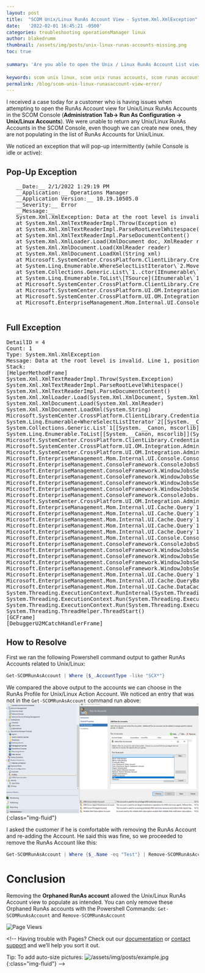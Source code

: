 ```yaml
---
layout: post
title:  "SCOM Unix/Linux RunAs Account View - System.Xml.XmlException"
date:   '2022-02-01 16:45:21 -0500'
categories: troubleshooting operationsManager linux
author: blakedrumm
thumbnail: /assets/img/posts/unix-linux-runas-accounts-missing.png
toc: true

summary: 'Are you able to open the Unix / Linux RunAs Account List view, but it is empty? You also may be experiencing an issue with an intermittent XML Exception. This article may help you resolve this!'

keywords: scom unix linux, scom unix runas accounts, scom runas account, unix linux runas account view error, linux error runas accounts, scom runas account view error
permalink: /blog/scom-unix-linux-runasaccount-view-error/
---
```

 
I received a case today for a customer who is having issues when attempting to open the RunAs Account view for Unix/Linux RunAs Accounts in the SCOM Console (__Administration Tab-&gt; Run As Configuration -&gt; Unix/Linux Accounts__). We were unable to return any Unix/Linux RunAs Accounts in the SCOM Console, even though we can create new ones, they are not populating in the list of RunAs Accounts for Unix/Linux.

We noticed an exception that will pop-up intermittently (while Console is idle or active):

## Pop-Up Exception
   <pre>
   __Date:__ 2/1/2022 1:29:19 PM 
   __Application:__ Operations Manager 
   __Application Version:__ 10.19.10505.0 
   __Severity:__ Error 
   __Message:__ 
   System.Xml.XmlException: Data at the root level is invalid. Line 1, position 1. 
   at System.Xml.XmlTextReaderImpl.Throw(Exception e) 
   at System.Xml.XmlTextReaderImpl.ParseRootLevelWhitespace() 
   at System.Xml.XmlTextReaderImpl.ParseDocumentContent() 
   at System.Xml.XmlLoader.Load(XmlDocument doc, XmlReader reader, Boolean preserveWhitespace) 
   at System.Xml.XmlDocument.Load(XmlReader reader) 
   at System.Xml.XmlDocument.LoadXml(String xml)  
   at Microsoft.SystemCenter.CrossPlatform.ClientLibrary.CredentialManagement.Core.ScxRunAsAccountHelper. DeserializeToScxRunAsAccount(ScxCredentialRef credentialRef) 
   at System.Linq.Enumerable.WhereSelectListIterator\`2.MoveNext() 
   at System.Collections.Generic.List\`1..ctor(IEnumerable\`1 collection) 
   at System.Linq.Enumerable.ToList\[TSource](IEnumerable\`1 source)  
   at Microsoft.SystemCenter.CrossPlatform.ClientLibrary.CredentialManagement.Core.ScxRunAsAccountHelper. EnumerateScxRunAsAccount(IManagementGroupConnection managementGroupConnection) 
   at Microsoft.SystemCenter.CrossPlatform.UI.OM.Integration.Administration.ScxRunAsAccountInfoFactory.EnumerateScxRunAsAccount() 
   at Microsoft.SystemCenter.CrossPlatform.UI.OM.Integration.Administration.ScxRunAsAccountHelper.&lt;span style="color:yellow"&gt;&lt;GetScxRunAsAccountInstances&gt;&lt;/span&gt;b__6(Object sender, ConsoleJobEventArgs e) 
   at Microsoft.EnterpriseManagement.Mom.Internal.UI.Console.ConsoleJobExceptionHandler.ExecuteJob(IComponent component, EventHandler`1 job, Object sender, ConsoleJobEventArgs args)
   </pre>

## Full Exception
<pre>
DetailID = 4
Count: 1
Type: System.Xml.XmlException
Message: Data at the root level is invalid. Line 1, position 1.
Stack:
[HelperMethodFrame]
System.Xml.XmlTextReaderImpl.Throw(System.Exception)
System.Xml.XmlTextReaderImpl.ParseRootLevelWhitespace()
System.Xml.XmlTextReaderImpl.ParseDocumentContent()
System.Xml.XmlLoader.Load(System.Xml.XmlDocument, System.Xml.XmlReader, Boolean)
System.Xml.XmlDocument.Load(System.Xml.XmlReader)
System.Xml.XmlDocument.LoadXml(System.String)
Microsoft.SystemCenter.CrossPlatform.ClientLibrary.CredentialManagement.Core.ScxRunAsAccountHelper.DeserializeToScxRunAsAccount(Microsoft.SystemCenter.CrossPlatform.ClientLibrary.Common.SDKAbstraction.ScxCredentialRef)
System.Linq.Enumerable+WhereSelectListIterator`2[[System.__Canon, mscorlib],[System.__Canon, mscorlib]].MoveNext()
System.Collections.Generic.List`1[[System.__Canon, mscorlib]]..ctor(System.Collections.Generic.IEnumerable`1&lt;System.__Canon&gt;)
System.Linq.Enumerable.ToList[[System.__Canon, mscorlib]](System.Collections.Generic.IEnumerable`1&lt;System.__Canon&gt;)
Microsoft.SystemCenter.CrossPlatform.ClientLibrary.CredentialManagement.Core.ScxRunAsAccountHelper.EnumerateScxRunAsAccount(Microsoft.SystemCenter.CrossPlatform.ClientLibrary.Common.SDKAbstraction.IManagementGroupConnection)
Microsoft.SystemCenter.CrossPlatform.UI.OM.Integration.Administration.ScxRunAsAccountInfoFactory.EnumerateScxRunAsAccount()
Microsoft.SystemCenter.CrossPlatform.UI.OM.Integration.Administration.ScxRunAsAccountHelper.&lt;GetScxRunAsAccountInstances&gt;b__6(System.Object, Microsoft.EnterpriseManagement.ConsoleFramework.ConsoleJobEventArgs)
Microsoft.EnterpriseManagement.Mom.Internal.UI.Console.ConsoleJobExceptionHandler.ExecuteJob(System.ComponentModel.IComponent, System.EventHandler`1&lt;Microsoft.EnterpriseManagement.ConsoleFramework.ConsoleJobEventArgs&gt;, System.Object, Microsoft.EnterpriseManagement.ConsoleFramework.ConsoleJobEventArgs)
Microsoft.EnterpriseManagement.ConsoleFramework.ConsoleJobsService.RunJob(Microsoft.EnterpriseManagement.ConsoleFramework.ConsoleJobDescription)
Microsoft.EnterpriseManagement.ConsoleFramework.WindowJobsService.RunAsyncJobInThisThread(Microsoft.EnterpriseManagement.ConsoleFramework.ConsoleJobDescription)
Microsoft.EnterpriseManagement.ConsoleFramework.WindowJobsService.RunJob(Microsoft.EnterpriseManagement.ConsoleFramework.ConsoleJobDescription)
Microsoft.EnterpriseManagement.ConsoleFramework.WindowJobsService.RunJob(System.ComponentModel.IComponent, System.EventHandler`1&lt;Microsoft.EnterpriseManagement.ConsoleFramework.ConsoleJobEventArgs&gt;, System.EventHandler`1&lt;Microsoft.EnterpriseManagement.ConsoleFramework.ConsoleJobErrorEventArgs&gt;, System.Object[])
Microsoft.EnterpriseManagement.ConsoleFramework.WindowJobsService.RunJob(System.ComponentModel.IComponent, System.EventHandler`1&lt;Microsoft.EnterpriseManagement.ConsoleFramework.ConsoleJobEventArgs&gt;, System.Object[])
Microsoft.EnterpriseManagement.ConsoleFramework.ConsoleJobs.RunJob(System.ComponentModel.IComponent, System.EventHandler`1&lt;Microsoft.EnterpriseManagement.ConsoleFramework.ConsoleJobEventArgs&gt;, System.Object[])
Microsoft.SystemCenter.CrossPlatform.UI.OM.Integration.Administration.RunAsAccountQuery.DoQuery(System.String)
Microsoft.EnterpriseManagement.Mom.Internal.UI.Cache.Query`1[[System.__Canon, mscorlib]].DoQuery(System.String, System.Nullable`1&lt;System.DateTime&gt;)
Microsoft.EnterpriseManagement.Mom.Internal.UI.Cache.Query`1[[System.__Canon, mscorlib]].FullUpdateQuery(Microsoft.EnterpriseManagement.Mom.Internal.UI.Cache.CacheSession, Microsoft.EnterpriseManagement.Mom.Internal.UI.Cache.IndexTable ByRef, Boolean, System.DateTime)
Microsoft.EnterpriseManagement.Mom.Internal.UI.Cache.Query`1[[System.__Canon, mscorlib]].InternalSyncQuery(Microsoft.EnterpriseManagement.Mom.Internal.UI.Cache.CacheSession, Microsoft.EnterpriseManagement.Mom.Internal.UI.Cache.IndexTable, Microsoft.EnterpriseManagement.Mom.Internal.UI.Cache.UpdateReason, Microsoft.EnterpriseManagement.Mom.Internal.UI.Cache.UpdateType)
Microsoft.EnterpriseManagement.Mom.Internal.UI.Cache.Query`1[[System.__Canon, mscorlib]].InternalQuery(Microsoft.EnterpriseManagement.Mom.Internal.UI.Cache.CacheSession, Microsoft.EnterpriseManagement.Mom.Internal.UI.Cache.UpdateReason)
Microsoft.EnterpriseManagement.Mom.Internal.UI.Cache.Query`1[[System.__Canon, mscorlib]].TryDoQuery(Microsoft.EnterpriseManagement.Mom.Internal.UI.Cache.UpdateReason, Microsoft.EnterpriseManagement.Mom.Internal.UI.Cache.CacheSession)
Microsoft.EnterpriseManagement.Mom.Internal.UI.Console.ConsoleJobExceptionHandler.ExecuteJob(System.ComponentModel.IComponent, System.EventHandler`1&lt;Microsoft.EnterpriseManagement.ConsoleFramework.ConsoleJobEventArgs&gt;, System.Object, Microsoft.EnterpriseManagement.ConsoleFramework.ConsoleJobEventArgs)
Microsoft.EnterpriseManagement.ConsoleFramework.ConsoleJobsService.RunJob(Microsoft.EnterpriseManagement.ConsoleFramework.ConsoleJobDescription)
Microsoft.EnterpriseManagement.ConsoleFramework.WindowJobsService.RunAsyncJobInThisThread(Microsoft.EnterpriseManagement.ConsoleFramework.ConsoleJobDescription)
Microsoft.EnterpriseManagement.ConsoleFramework.WindowJobsService.RunJob(Microsoft.EnterpriseManagement.ConsoleFramework.ConsoleJobDescription)
Microsoft.EnterpriseManagement.ConsoleFramework.WindowJobsService.RunJob(System.ComponentModel.IComponent, System.EventHandler`1&lt;Microsoft.EnterpriseManagement.ConsoleFramework.ConsoleJobEventArgs&gt;, System.EventHandler`1&lt;Microsoft.EnterpriseManagement.ConsoleFramework.ConsoleJobErrorEventArgs&gt;, System.Object[])
Microsoft.EnterpriseManagement.ConsoleFramework.WindowJobsService.RunJob(System.ComponentModel.IComponent, System.EventHandler`1&lt;Microsoft.EnterpriseManagement.ConsoleFramework.ConsoleJobEventArgs&gt;, System.Object[])
Microsoft.EnterpriseManagement.Mom.Internal.UI.Cache.Query`1[[System.__Canon, mscorlib]].DoQuery(Microsoft.EnterpriseManagement.Mom.Internal.UI.Cache.UpdateReason, Microsoft.EnterpriseManagement.Mom.Internal.UI.Cache.CacheSession)
Microsoft.EnterpriseManagement.Mom.Internal.UI.Cache.QueryBase.Update(Microsoft.EnterpriseManagement.Mom.Internal.UI.Cache.UpdateReason, Microsoft.EnterpriseManagement.Mom.Internal.UI.Cache.CacheSession)
Microsoft.EnterpriseManagement.Mom.Internal.UI.Cache.DataCache.Polling()
System.Threading.ExecutionContext.RunInternal(System.Threading.ExecutionContext, System.Threading.ContextCallback, System.Object, Boolean)
System.Threading.ExecutionContext.Run(System.Threading.ExecutionContext, System.Threading.ContextCallback, System.Object, Boolean)
System.Threading.ExecutionContext.Run(System.Threading.ExecutionContext, System.Threading.ContextCallback, System.Object)
System.Threading.ThreadHelper.ThreadStart()
[GCFrame]
[DebuggerU2MCatchHandlerFrame]
</pre>

## How to Resolve
First we ran the following Powershell command output to gather RunAs Accounts related to Unix/Linux:
```powershell
Get-SCOMRunAsAccount | Where {$_.AccountType -like "SCX*"}
```

We compared the above output to the accounts we can choose in the RunAs Profile for Unix/Linux Action Account. We noticed an entry that was not in the `Get-SCOMRunAsAccount` command run above:
![Orphaned RunAs Accounts](/assets/img/posts/unix-linux-runas-accounts-orphaned.png){:class="img-fluid"}

I asked the customer if he is comfortable with removing the RunAs Account and re-adding the Account. He said this was fine, so we proceeded to remove the RunAs Account like this:
```powershell
Get-SCOMRunAsAccount | Where {$_.Name -eq "Test"} | Remove-SCOMRunAsAccount
```

# Conclusion
Removing the __Orphaned RunAs account__ allowed the Unix/Linux RunAs Account view to populate as intended. You can only remove these Orphaned RunAs accounts with the Powershell Commands: `Get-SCOMRunAsAccount` and `Remove-SCOMRunAsAccount`

![Page Views](https://counter.blakedrumm.com/count/tag.svg?url=blakedrumm.com/blog/scom-unix-linux-runasaccount-view-error/)

&lt;!--
Having trouble with Pages? Check out our [documentation](https://docs.github.com/categories/github-pages-basics/) or [contact support](https://support.github.com/contact) and we’ll help you sort it out.

Tip:
To add auto-size pictures:
![/assets/img/posts/example.jpg](/assets/img/posts/example.jpg){:class="img-fluid"}
--&gt;
